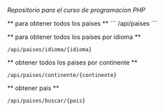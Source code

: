 *Repositorio para el curso de programacion PHP*

** para obtener todos los paises **
´´´
/api/paises
´´´

** para obtener todos los paises por idioma **
```
/api/paises/idioma/{idioma}
```

** obtener todos los paises por continente **
```
/api/paises/continente/{continente}
```

** obtener pais **
```
/api/paises/buscar/{pais}
```